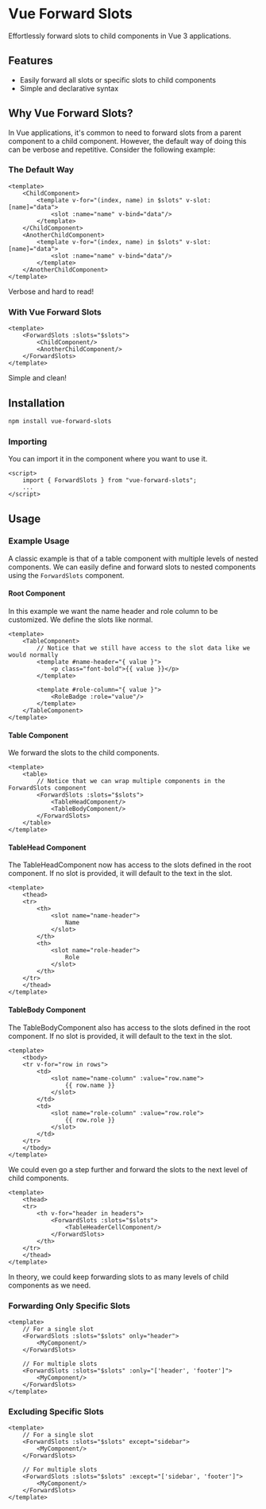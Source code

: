 # Vue Forward Slots

Effortlessly forward slots to child components in Vue 3 applications.

## Features

- Easily forward all slots or specific slots to child components
- Simple and declarative syntax

## Why Vue Forward Slots?

In Vue applications, it's common to need to forward slots from a parent component to a child component. However, the
default way of doing this can be verbose and repetitive. Consider the following example:

### The Default Way

```vue
<template>
    <ChildComponent>
        <template v-for="(index, name) in $slots" v-slot:[name]="data">
            <slot :name="name" v-bind="data"/>
        </template>
    </ChildComponent>
    <AnotherChildComponent>
        <template v-for="(index, name) in $slots" v-slot:[name]="data">
            <slot :name="name" v-bind="data"/>
        </template>
    </AnotherChildComponent>
</template>
```

Verbose and hard to read!

### With Vue Forward Slots

```vue
<template>
    <ForwardSlots :slots="$slots">
        <ChildComponent/>
        <AnotherChildComponent/>
    </ForwardSlots>
</template>
```

Simple and clean!

## Installation

```bash
npm install vue-forward-slots
```

### Importing

You can import it in the component where you want to use it.

```vue
<script>
    import { ForwardSlots } from "vue-forward-slots";
    ...
</script>
```

## Usage

### Example Usage

A classic example is that of a table component with multiple levels of nested components.
We can easily define and forward slots to nested components using the `ForwardSlots` component.

#### Root Component

In this example we want the name header and role column to be customized. We define the slots like normal.

```vue
<template>
    <TableComponent>
        // Notice that we still have access to the slot data like we would normally
        <template #name-header="{ value }">
            <p class="font-bold">{{ value }}</p>
        </template>

        <template #role-column="{ value }">
            <RoleBadge :role="value"/>
        </template>
    </TableComponent>
</template>
```

#### Table Component

We forward the slots to the child components.

```vue
<template>
    <table>
        // Notice that we can wrap multiple components in the ForwardSlots component
        <ForwardSlots :slots="$slots">
            <TableHeadComponent/>
            <TableBodyComponent/>
        </ForwardSlots>
    </table>
</template>
```

#### TableHead Component

The TableHeadComponent now has access to the slots defined in the root component. If no slot is provided, it will
default to the text in the slot.

```vue
<template>
    <thead>
    <tr>
        <th>
            <slot name="name-header">
                Name
            </slot>
        </th>
        <th>
            <slot name="role-header">
                Role
            </slot>
        </th>
    </tr>
    </thead>
</template>
```

#### TableBody Component

The TableBodyComponent also has access to the slots defined in the root component. If no slot is provided, it will
default to the text in the slot.

```vue
<template>
    <tbody>
    <tr v-for="row in rows">
        <td>
            <slot name="name-column" :value="row.name">
                {{ row.name }}
            </slot>
        </td>
        <td>
            <slot name="role-column" :value="row.role">
                {{ row.role }}
            </slot>
        </td>
    </tr>
    </tbody>
</template>
```

We could even go a step further and forward the slots to the next level of child components.

```vue
<template>
    <thead>
    <tr>
        <th v-for="header in headers">
            <ForwardSlots :slots="$slots">
                <TableHeaderCellComponent/>
            </ForwardSlots>
        </th>
    </tr>
    </thead>
</template>
```

In theory, we could keep forwarding slots to as many levels of child components as we need.

### Forwarding Only Specific Slots

```vue
<template>
    // For a single slot
    <ForwardSlots :slots="$slots" only="header">
        <MyComponent/>
    </ForwardSlots>

    // For multiple slots
    <ForwardSlots :slots="$slots" :only="['header', 'footer']">
        <MyComponent/>
    </ForwardSlots>
</template>
```

### Excluding Specific Slots

```vue
<template>
    // For a single slot
    <ForwardSlots :slots="$slots" except="sidebar">
        <MyComponent/>
    </ForwardSlots>

    // For multiple slots
    <ForwardSlots :slots="$slots" :except="['sidebar', 'footer']">
        <MyComponent/>
    </ForwardSlots>
</template>
```

